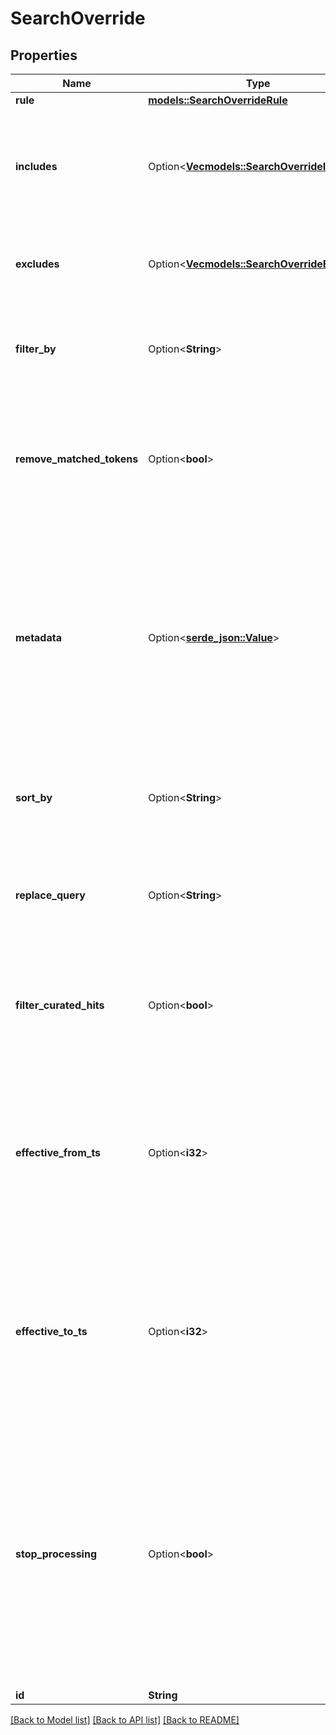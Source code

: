 # SearchOverride

## Properties

Name | Type | Description | Notes
------------ | ------------- | ------------- | -------------
**rule** | [**models::SearchOverrideRule**](SearchOverrideRule.md) |  | 
**includes** | Option<[**Vec<models::SearchOverrideInclude>**](SearchOverrideInclude.md)> | List of document `id`s that should be included in the search results with their corresponding `position`s. | [optional]
**excludes** | Option<[**Vec<models::SearchOverrideExclude>**](SearchOverrideExclude.md)> | List of document `id`s that should be excluded from the search results. | [optional]
**filter_by** | Option<**String**> | A filter by clause that is applied to any search query that matches the override rule.  | [optional]
**remove_matched_tokens** | Option<**bool**> | Indicates whether search query tokens that exist in the override's rule should be removed from the search query.  | [optional]
**metadata** | Option<[**serde_json::Value**](.md)> | Return a custom JSON object in the Search API response, when this rule is triggered. This can can be used to display a pre-defined message (eg: a promotion banner) on the front-end when a particular rule is triggered.  | [optional]
**sort_by** | Option<**String**> | A sort by clause that is applied to any search query that matches the override rule.  | [optional]
**replace_query** | Option<**String**> | Replaces the current search query with this value, when the search query matches the override rule.  | [optional]
**filter_curated_hits** | Option<**bool**> | When set to true, the filter conditions of the query is applied to the curated records as well. Default: false.  | [optional]
**effective_from_ts** | Option<**i32**> | A Unix timestamp that indicates the date/time from which the override will be active. You can use this to create override rules that start applying from a future point in time.  | [optional]
**effective_to_ts** | Option<**i32**> | A Unix timestamp that indicates the date/time until which the override will be active. You can use this to create override rules that stop applying after a period of time.  | [optional]
**stop_processing** | Option<**bool**> | When set to true, override processing will stop at the first matching rule. When set to false override processing will continue and multiple override actions will be triggered in sequence. Overrides are processed in the lexical sort order of their id field. Default: true.  | [optional]
**id** | **String** |  | [readonly]

[[Back to Model list]](../README.md#documentation-for-models) [[Back to API list]](../README.md#documentation-for-api-endpoints) [[Back to README]](../README.md)


